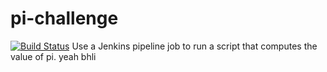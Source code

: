 # pi-challenge
[![Build Status](http://ec2-43-206-196-37.ap-northeast-1.compute.amazonaws.com/buildStatus/icon?job=pi-challenge)](http://ec2-43-206-196-37.ap-northeast-1.compute.amazonaws.com/job/pi-challenge/)
Use a Jenkins pipeline job to run a script that computes the value of pi.
yeah
bhli
